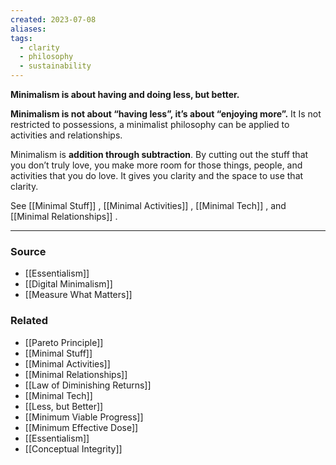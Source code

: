 ```yaml
---
created: 2023-07-08
aliases: 
tags:
  - clarity
  - philosophy
  - sustainability
---
```

**Minimalism is about having and doing less, but better.**

**Minimalism is not about “having less”, it’s about “enjoying more”.** It Is not restricted to possessions, a minimalist philosophy can be applied to activities and relationships.

Minimalism is **addition through subtraction**. By cutting out the stuff that you don’t truly love, you make more room for those things, people, and activities that you do love. It gives you clarity and the space to use that clarity.

See [[Minimal Stuff]] , [[Minimal Activities]] , [[Minimal Tech]] , and [[Minimal Relationships]] .

****
### Source
- [[Essentialism]]
- [[Digital Minimalism]]
- [[Measure What Matters]]

### Related
- [[Pareto Principle]]
- [[Minimal Stuff]]
- [[Minimal Activities]]
- [[Minimal Relationships]]
- [[Law of Diminishing Returns]]
- [[Minimal Tech]]
- [[Less, but Better]]
- [[Minimum Viable Progress]] 
- [[Minimum Effective Dose]]
- [[Essentialism]]
- [[Conceptual Integrity]]